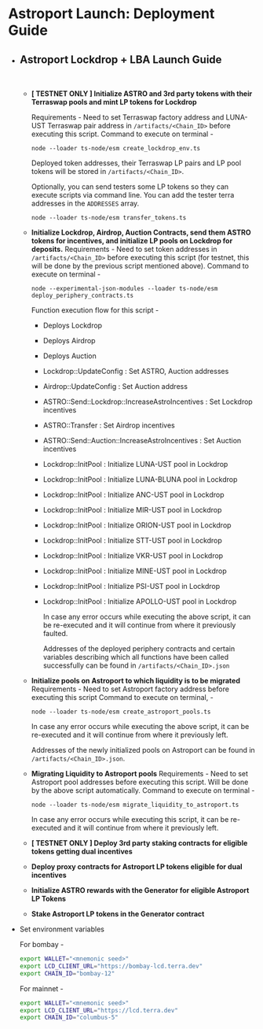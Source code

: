 # Astroport Launch: Deployment Guide

- <h2> Astroport Lockdrop + LBA Launch Guide </h2>
  <br>

  - **[ TESTNET ONLY ] Initialize ASTRO and 3rd party tokens with their Terraswap pools and mint LP tokens for Lockdrop**

    Requirements - Need to set Terraswap factory address and LUNA-UST Terraswap pair address in `/artifacts/<Chain_ID>` before executing this script.
    Command to execute on terminal -

    ```
    node --loader ts-node/esm create_lockdrop_env.ts
    ```

    Deployed token addresses, their Terraswap LP pairs and LP pool tokens will be stored in `/artifacts/<Chain_ID>`.

    Optionally, you can send testers some LP tokens so they can execute scripts via command line. You can add the tester terra addresses in the `ADDRESSES` array.

    ```
    node --loader ts-node/esm transfer_tokens.ts
    ```

  - **Initialize Lockdrop, Airdrop, Auction Contracts, send them ASTRO tokens for incentives, and initialize LP pools on Lockdrop for deposits.**
    Requirements - Need to set token addresses in `/artifacts/<Chain_ID>` before executing this script (for testnet, this will be done by the previous script mentioned above).
    Command to execute on terminal -

    ```
    node --experimental-json-modules --loader ts-node/esm deploy_periphery_contracts.ts
    ```

    Function execution flow for this script -

    - Deploys Lockdrop
    - Deploys Airdrop
    - Deploys Auction
    - Lockdrop::UpdateConfig : Set ASTRO, Auction addresses
    - Airdrop::UpdateConfig : Set Auction address
    - ASTRO::Send::Lockdrop::IncreaseAstroIncentives : Set Lockdrop incentives
    - ASTRO::Transfer : Set Airdrop incentives
    - ASTRO::Send::Auction::IncreaseAstroIncentives : Set Auction incentives
    - Lockdrop::InitPool : Initialize LUNA-UST pool in Lockdrop
    - Lockdrop::InitPool : Initialize LUNA-BLUNA pool in Lockdrop
    - Lockdrop::InitPool : Initialize ANC-UST pool in Lockdrop
    - Lockdrop::InitPool : Initialize MIR-UST pool in Lockdrop
    - Lockdrop::InitPool : Initialize ORION-UST pool in Lockdrop
    - Lockdrop::InitPool : Initialize STT-UST pool in Lockdrop
    - Lockdrop::InitPool : Initialize VKR-UST pool in Lockdrop
    - Lockdrop::InitPool : Initialize MINE-UST pool in Lockdrop
    - Lockdrop::InitPool : Initialize PSI-UST pool in Lockdrop
    - Lockdrop::InitPool : Initialize APOLLO-UST pool in Lockdrop

      In case any error occurs while executing the above script, it can be re-executed and it will continue from where it previously faulted.

      Addresses of the deployed periphery contracts and certain variables describing which all functions have been called successfully can be found in `/artifacts/<Chain_ID>.json`

  - **Initialize pools on Astroport to which liquidity is to be migrated**
    Requirements - Need to set Astroport factory address before executing this script
    Command to execute on terminal, -

    ```
    node --loader ts-node/esm create_astroport_pools.ts
    ```

    In case any error occurs while executing the above script, it can be re-executed and it will continue from where it previously left.

    Addresses of the newly initialized pools on Astroport can be found in `/artifacts/<Chain_ID>.json`.

  - **Migrating Liquidity to Astroport pools**
    Requirements - Need to set Astroport pool addresses before executing this script. Will be done by the above script automatically.
    Command to execute on terminal -

    ```
    node --loader ts-node/esm migrate_liquidity_to_astroport.ts
    ```

    In case any error occurs while executing this script, it can be re-executed and it will continue from where it previously left.
    <br>

  - **[ TESTNET ONLY ] Deploy 3rd party staking contracts for eligible tokens getting dual incentives**
    <br>

  - **Deploy proxy contracts for Astroport LP tokens eligible for dual incentives**
    <br>

  - **Initialize ASTRO rewards with the Generator for eligible Astroport LP Tokens**
    <br>

  - **Stake Astroport LP tokens in the Generator contract**
    <br>

- Set environment variables

  For bombay -

  ```bash
  export WALLET="<mnemonic seed>"
  export LCD_CLIENT_URL="https://bombay-lcd.terra.dev"
  export CHAIN_ID="bombay-12"
  ```

  For mainnet -

  ```bash
  export WALLET="<mnemonic seed>"
  export LCD_CLIENT_URL="https://lcd.terra.dev"
  export CHAIN_ID="columbus-5"
  ```
